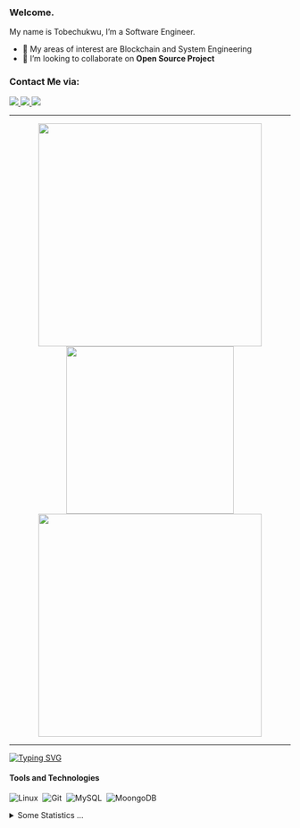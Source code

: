 ### Welcome.

My name is Tobechukwu, I’m  a Software Engineer.
- 🌱 My areas of interest are Blockchain and System Engineering
- 👯 I’m looking to collaborate on **Open Source Project**

### Contact Me via:

<a href="https://www.linkedin.com/in/to/tobechi-paschal-1308a8192">
    <img src="https://img.shields.io/badge/-Linkedin-blue?style=flat-square&logo=linkedin">
</a>
<a href="mailto:ptobechi@outlook.com">
    <img src="https://img.shields.io/badge/-Email-blue?style=flat-square&logo=gmail&logoColor=white">
</a>
<a href="https://twitter.com/ptobechii">
    <img src="https://img.shields.io/badge/-Twitter-blue?style=flat-square&logo=twitter&logoColor=white">
</a>

----

<p align="center">
    <img src="https://github-readme-stats.vercel.app/api?username=ptobechi&show_icons=true&theme=white" width="400">
    <img src ="https://github-readme-stats.vercel.app/api/top-langs/?username=ptobechi&layout=compact&hide_border=true&bg_color=white&langs_count=6" width="300">
    <img src="https://github-readme-streak-stats.herokuapp.com?user=ptobechi&theme=white&hide_border=true" width="400">
</p>

----

[![Typing SVG](https://readme-typing-svg.demolab.com?font=avenir+nextt&pause=1000&color=CACACAFF&width=435&lines=Code%2C+as+clean+as+snow;Coding%2C+the+art+of+logic)](https://git.io/typing-svg)

#### Tools and Technologies

![Linux](https://img.shields.io/badge/Linux-FCC624?style=for-the-badge&logo=linux&logoColor=black)&nbsp;
![Git](https://img.shields.io/badge/GIT-E44C30?style=for-the-badge&logo=git&logoColor=white)&nbsp;
![MySQL](https://img.shields.io/badge/MySQL-00000F?style=for-the-badge&logo=mysql&logoColor=white)&nbsp;
![MoongoDB](https://img.shields.io/badge/MongoDB-316192?style=for-the-badge&logo=moongodb&logoColor=white)&nbsp;
<be></br>

<details>
  <summary>Some Statistics ...</summary><br/>
    
<!--![Profile Views](http://img.shields.io/badge/Profile%20Views-374-blue)-->
![Profile Views](https://komarev.com/ghpvc/?username=ptobechi&style=for-the-badge&color=0e75b6)

**🐱 My GitHub Data** 


</details>
